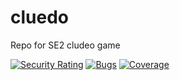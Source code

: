 # cluedo

Repo for SE2 cludeo game

[![Security Rating](https://sonarcloud.io/api/project_badges/measure?project=SE2-1-cluedo_cluedo&metric=security_rating)](https://sonarcloud.io/summary/new_code?id=SE2-1-cluedo_cluedo)
[![Bugs](https://sonarcloud.io/api/project_badges/measure?project=SE2-1-cluedo_cluedo&metric=bugs)](https://sonarcloud.io/summary/new_code?id=SE2-1-cluedo_cluedo)
[![Coverage](https://sonarcloud.io/api/project_badges/measure?project=SE2-1-cluedo_cluedo&metric=coverage)](https://sonarcloud.io/summary/new_code?id=SE2-1-cluedo_cluedo)
